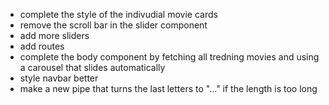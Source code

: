 - complete the style of the indivudial movie cards
- remove the scroll bar in the slider component
- add more sliders
- add routes
- complete the body component by fetching all tredning movies and using a carousel that slides automatically
- style navbar better
- make a new pipe that turns the last letters to "..." if the length is too long
